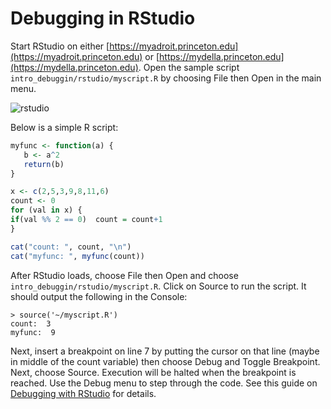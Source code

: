 # Debugging in RStudio

Start RStudio on either [https://myadroit.princeton.edu](https://myadroit.princeton.edu)
or [https://mydella.princeton.edu](https://mydella.princeton.edu). Open the sample script `intro_debuggin/rstudio/myscript.R`
by choosing File then Open in the main menu.

![rstudio](https://tigress-web.princeton.edu/~jdh4/rstudio_two_frames.png)

Below is a simple R script:

```R
myfunc <- function(a) {
   b <- a^2
   return(b)
}

x <- c(2,5,3,9,8,11,6)
count <- 0
for (val in x) {
if(val %% 2 == 0)  count = count+1
}

cat("count: ", count, "\n")
cat("myfunc: ", myfunc(count))
```

After RStudio loads, choose File then Open and choose `intro_debuggin/rstudio/myscript.R`. Click on Source to run the script. It should output the following in the Console:

```
> source('~/myscript.R')
count:  3 
myfunc:  9
```

Next, insert a breakpoint on line 7 by putting the cursor on that line (maybe in middle of the count variable) then choose Debug and Toggle Breakpoint. Next, choose Source. Execution will be halted when the breakpoint is reached. Use the Debug menu to step through the code. See this guide on [Debugging with RStudio](https://support.rstudio.com/hc/en-us/articles/200713843?version=1.2.5033&mode=server) for details.
